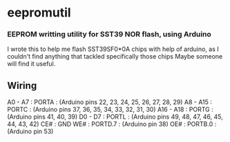 # eepromutil
### EEPROM writting utility for SST39 NOR flash, using Arduino

I wrote this to help me flash SST39SF0*0A chips with help of arduino, as I couldn't find anything that tackled specifically those chips
Maybe someone will find it useful. 

## Wiring

A0  - A7  : PORTA   : (Arduino pins 22, 23, 24, 25, 26, 27, 28, 29)
A8  - A15 : PORTC   : (Arduino pins 37, 36, 35, 34, 33, 32, 31, 30)
A16 - A18 : PORTG   : (Arduino pins 41, 40, 39)
D0  - D7  : PORTL   : (Arduino pins 49, 48, 47, 46, 45, 44, 43, 42)
CE#       : GND
WE#       : PORTD.7 : (Arduino pin 38)
OE#       : PORTB.0 : (Arduino pin 53)


